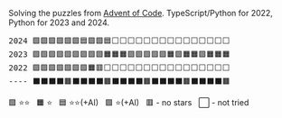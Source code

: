 Solving the puzzles from [Advent of Code](https://adventofcode.com). TypeScript/Python for 2022, Python for 2023 and 2024.

<pre>
2024 🟩🟩🟩🟩🟩🟩🟦🟩🟩🟦⬜⬜⬜⬜⬜⬜⬜⬜⬜⬜⬜⬜⬜⬜⬜
2023 🟩🟩🟩🟩🟩🟩🟩🟩🟩🟧🟧🟧🟩🟩🟩🟩🟩🟧🟩🟧🟧🟩🟧🟧🟧
2022 🟩🟩🟩🟩🟩🟩🟩🟧🟥⬜⬜⬜⬜⬜⬜⬜⬜⬜⬜⬜⬜⬜⬜⬜⬜
---- ⬛⬛⬛⬛🟫⬛⬛⬛⬛🟫⬛⬛⬛⬛🟫⬛⬛⬛⬛🟫⬛⬛⬛⬛🟫
</pre>

🟩 &#11088;&#11088; &nbsp;&nbsp;🟧 &#11088; &nbsp;&nbsp;🟦 &#11088;&#11088;(+AI)  &nbsp;&nbsp;🟪 &#11088;(+AI) &nbsp;&nbsp;🟥 - no stars &nbsp;&nbsp;⬜ - not tried